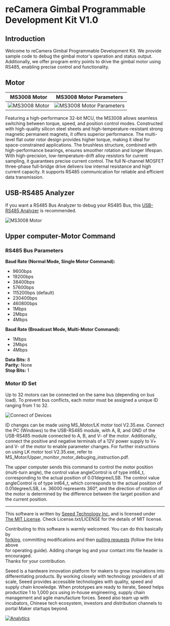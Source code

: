 # reCamera Gimbal Programmable Development Kit V1.0

## Introduction

Welcome to reCamera Gimbal Programmable Development Kit. We provide sample code to debug the gimbal motor's operation and status output. Additionally, we offer program entry points to drive the gimbal motor using RS485, enabling precise control and functionality.

## Motor

MS3008 Motor          |  MS3008 Motor Parameters
:-------------------------:|:-------------------------:
![MS3008 Motor](https://raw.githubusercontent.com/AllenKon/Seeed_Motor_RS485/main/MS_Motor/Pic/MS3008_Motor.jpg)  |  ![MS3008 Motor Parameters](https://raw.githubusercontent.com/AllenKon/Seeed_Motor_RS485/main/MS_Motor/Pic/MS3008_Parameters.png)

Featuring a high-performance 32-bit MCU, the MS3008 allows seamless switching between torque, speed, and position control modes. Constructed with high-quality silicon steel sheets and high-temperature-resistant strong magnetic permanent magnets, it offers superior performance. The multi-level flat outer rotor design provides higher torque, making it ideal for space-constrained applications. The brushless structure, combined with high-performance bearings, ensures smoother rotation and longer lifespan. With high-precision, low-temperature-drift alloy resistors for current sampling, it guarantees precise current control. The full N-channel MOSFET three-phase full-bridge drive delivers low internal resistance and high current capacity. It supports RS485 communication for reliable and efficient data transmission.

## USB-RS485 Analyzer

If you want a RS485 Bus Analyzer to debug your RS485 Bus, this [USB-RS485 Analyzer](https://www.seeedstudio.com/USB-TO-RS232--RS485--TTL-Industrial-Isolated-Converter-p-3231.html) is recommended.

![MS3008 Motor](https://media-cdn.seeedstudio.com/media/catalog/product/cache/bb49d3ec4ee05b6f018e93f896b8a25d/h/t/httpsstatics3.seeedstudio.comseeedfile2018-12bazaar1004130_usbtors232485ttl01.jpg)

## Upper computer-Motor Command

### RS485 Bus Parameters

**Baud Rate (Normal Mode, Single Motor Command):**
- 9600bps
- 19200bps
- 38400bps
- 57600bps
- 115200bps (default)
- 230400bps
- 460800bps
- 1Mbps
- 2Mbps
- 4Mbps

**Baud Rate (Broadcast Mode, Multi-Motor Command):**
- 1Mbps
- 2Mbps
- 4Mbps

**Data Bits:** 8  
**Parity:** None  
**Stop Bits:** 1

### Motor ID Set

Up to 32 motors can be connected on the same bus (depending on bus load). To prevent bus conflicts, each motor must be assigned a unique ID ranging from 1 to 32.

![Connect of Devices](https://raw.githubusercontent.com/AllenKon/Seeed_Motor_RS485/main/MS_Motor/Pic/Connect.png)

ID changes can be made using MS_Motor/LK motor tool V2.35.exe. Connect the PC (Windows) to the USB-RS485 module, with A, B, and GND of the USB-RS485 module connected to A, B, and V- of the motor. Additionally, connect the positive and negative terminals of a 12V power supply to V+ and V- of the motor to enable parameter changes. For further instructions on using LK motor tool V2.35.exe, refer to MS_Motor/Upper_monitor_motor_debuging_instruction.pdf.

The upper computer sends this command to control the motor position (multi-turn angle), the control value angleControl is of type int64_t, corresponding to the actual position of 0.01degree/LSB. The control value angleControl is of type int64_t, which corresponds to the actual position of 0.01degree/LSB, i.e. 36000 represents 360°, and the direction of rotation of the motor is determined by the difference between the target position and the current position.

----

This software is written by [Seeed Technology Inc.](http://www.seeed.cc) and is licensed under [The MIT License](http://opensource.org/licenses/mit-license.php). Check License.txt/LICENSE for the details of MIT license.<br>

Contributing to this software is warmly welcomed. You can do this basically by<br>
[forking](https://help.github.com/articles/fork-a-repo), committing modifications and then [pulling requests](https://help.github.com/articles/using-pull-requests) (follow the links above<br>
for operating guide). Adding change log and your contact into file header is encouraged.<br>
Thanks for your contribution.

Seeed is a hardware innovation platform for makers to grow inspirations into differentiating products. By working closely with technology providers of all scale, Seeed provides accessible technologies with quality, speed and supply chain knowledge. When prototypes are ready to iterate, Seeed helps productize 1 to 1,000 pcs using in-house engineering, supply chain management and agile manufacture forces. Seeed also team up with incubators, Chinese tech ecosystem, investors and distribution channels to portal Maker startups beyond.

[![Analytics](https://ga-beacon.appspot.com/UA-46589105-3/NFC_Tag_M24LR6E)](https://github.com/igrigorik/ga-beacon)
